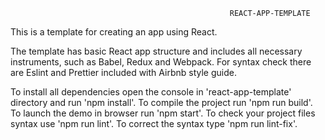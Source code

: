                                                      REACT-APP-TEMPLATE

This is a template for creating an app using React.

The template has basic React app structure and includes all necessary instruments, such as Babel, Redux and Webpack. 
For syntax check there are Eslint and Prettier included with Airbnb style guide. 

To install all dependencies open the console in 'react-app-template' directory 
and run 'npm install'.
To compile the project run 'npm run build'.
To launch the demo in browser run 'npm start'.
To check your project files syntax use 'npm run lint'.
To correct the syntax type 'npm run lint-fix'.
